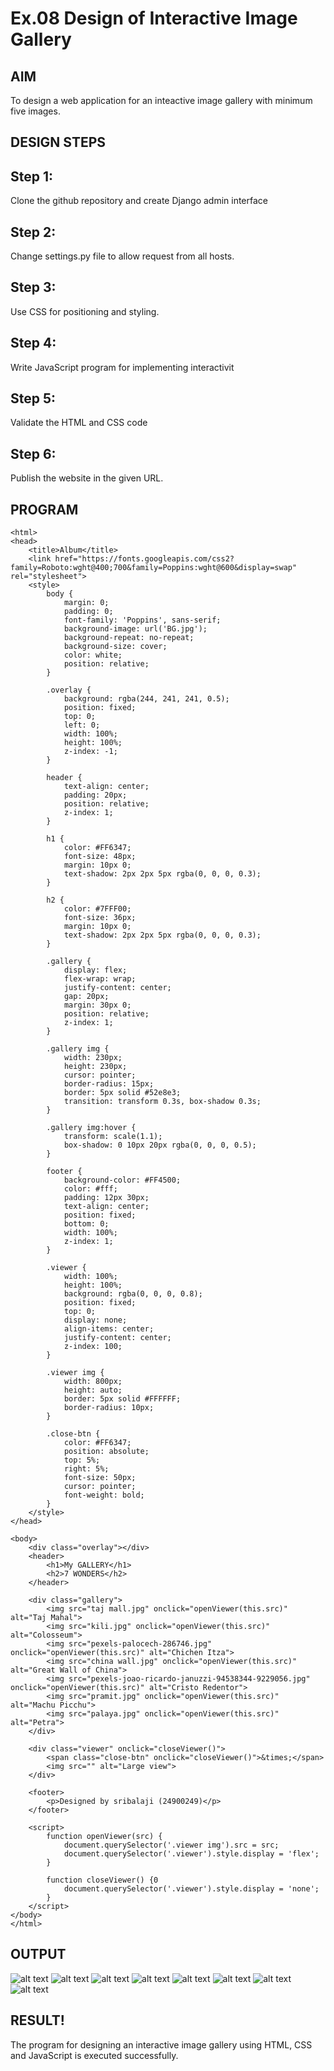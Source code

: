 # Ex.08 Design of Interactive Image Gallery

## AIM
  To design a web application for an inteactive image gallery with minimum five images.

## DESIGN STEPS

## Step 1:

Clone the github repository and create Django admin interface

## Step 2:

Change settings.py file to allow request from all hosts.

## Step 3:

Use CSS for positioning and styling.

## Step 4:

Write JavaScript program for implementing interactivit

## Step 5:

Validate the HTML and CSS code

## Step 6:

Publish the website in the given URL.

## PROGRAM
```
<html>
<head>
    <title>Album</title>
    <link href="https://fonts.googleapis.com/css2?family=Roboto:wght@400;700&family=Poppins:wght@600&display=swap" rel="stylesheet">
    <style>
        body {
            margin: 0;
            padding: 0;
            font-family: 'Poppins', sans-serif;
            background-image: url('BG.jpg');
            background-repeat: no-repeat;
            background-size: cover;
            color: white;
            position: relative;
        }

        .overlay {
            background: rgba(244, 241, 241, 0.5);
            position: fixed;
            top: 0;
            left: 0;
            width: 100%;
            height: 100%;
            z-index: -1;
        }

        header {
            text-align: center;
            padding: 20px;
            position: relative;
            z-index: 1;
        }

        h1 {
            color: #FF6347;
            font-size: 48px;
            margin: 10px 0;
            text-shadow: 2px 2px 5px rgba(0, 0, 0, 0.3);
        }

        h2 {
            color: #7FFF00;
            font-size: 36px;
            margin: 10px 0;
            text-shadow: 2px 2px 5px rgba(0, 0, 0, 0.3);
        }

        .gallery {
            display: flex;
            flex-wrap: wrap;
            justify-content: center;
            gap: 20px;
            margin: 30px 0;
            position: relative;
            z-index: 1;
        }

        .gallery img {
            width: 230px;
            height: 230px;
            cursor: pointer;
            border-radius: 15px;
            border: 5px solid #52e8e3;
            transition: transform 0.3s, box-shadow 0.3s;
        }

        .gallery img:hover {
            transform: scale(1.1);
            box-shadow: 0 10px 20px rgba(0, 0, 0, 0.5);
        }

        footer {
            background-color: #FF4500;
            color: #fff;
            padding: 12px 30px;
            text-align: center;
            position: fixed;
            bottom: 0;
            width: 100%;
            z-index: 1;
        }

        .viewer {
            width: 100%;
            height: 100%;
            background: rgba(0, 0, 0, 0.8);
            position: fixed;
            top: 0;
            display: none;
            align-items: center;
            justify-content: center;
            z-index: 100;
        }

        .viewer img {
            width: 800px;
            height: auto;
            border: 5px solid #FFFFFF;
            border-radius: 10px;
        }

        .close-btn {
            color: #FF6347;
            position: absolute;
            top: 5%;
            right: 5%;
            font-size: 50px;
            cursor: pointer;
            font-weight: bold;
        }
    </style>
</head>

<body>
    <div class="overlay"></div>
    <header>
        <h1>My GALLERY</h1>
        <h2>7 WONDERS</h2>
    </header>

    <div class="gallery">
        <img src="taj mall.jpg" onclick="openViewer(this.src)" alt="Taj Mahal">
        <img src="kili.jpg" onclick="openViewer(this.src)" alt="Colosseum">
        <img src="pexels-palocech-286746.jpg" onclick="openViewer(this.src)" alt="Chichen Itza">
        <img src="china wall.jpg" onclick="openViewer(this.src)" alt="Great Wall of China">
        <img src="pexels-joao-ricardo-januzzi-94538344-9229056.jpg" onclick="openViewer(this.src)" alt="Cristo Redentor">
        <img src="pramit.jpg" onclick="openViewer(this.src)" alt="Machu Picchu">
        <img src="palaya.jpg" onclick="openViewer(this.src)" alt="Petra">
    </div>

    <div class="viewer" onclick="closeViewer()">
        <span class="close-btn" onclick="closeViewer()">&times;</span>
        <img src="" alt="Large view">
    </div>

    <footer>
        <p>Designed by sribalaji (24900249)</p>
    </footer>

    <script>
        function openViewer(src) {
            document.querySelector('.viewer img').src = src;
            document.querySelector('.viewer').style.display = 'flex';
        }

        function closeViewer() {0
            document.querySelector('.viewer').style.display = 'none';
        }
    </script>
</body>
</html>
```


## OUTPUT
![alt text](<Screenshot 2025-05-20 150730.png>)
![alt text](<Screenshot 2025-05-20 150747.png>)
![alt text](<Screenshot 2025-05-20 150805.png>)
![alt text](<Screenshot 2025-05-20 150828.png>)
![alt text](<Screenshot 2025-05-20 150849.png>)
![alt text](<Screenshot 2025-05-20 150909.png>)
![alt text](<Screenshot 2025-05-20 150922.png>)
![alt text](<Screenshot 2025-05-20 150936.png>)


## RESULT!
  The program for designing an interactive image gallery using HTML, CSS and JavaScript is executed successfully.
